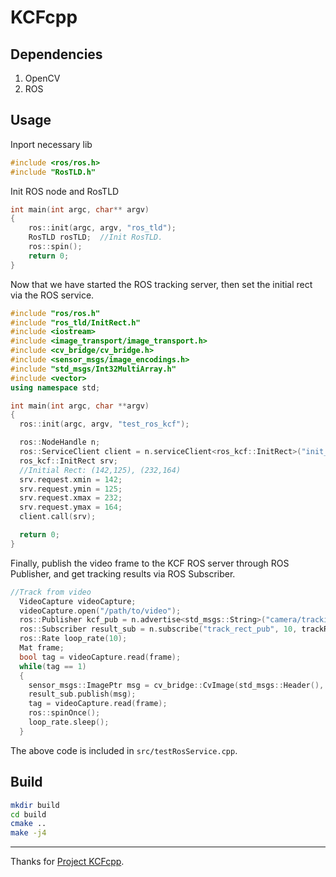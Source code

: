 # KCFcpp

## Dependencies
1. OpenCV
2. ROS

## Usage
Inport necessary lib
```c++
#include <ros/ros.h>
#include "RosTLD.h"
```
Init ROS node and RosTLD
```c++
int main(int argc, char** argv)
{
    ros::init(argc, argv, "ros_tld");
    RosTLD rosTLD;  //Init RosTLD.
    ros::spin();
    return 0;
}
```
Now that we have started the ROS tracking server, then set the initial rect via the ROS service.
```c++
#include "ros/ros.h"
#include "ros_tld/InitRect.h"
#include <iostream>
#include <image_transport/image_transport.h>
#include <cv_bridge/cv_bridge.h> 
#include <sensor_msgs/image_encodings.h> 
#include "std_msgs/Int32MultiArray.h"
#include <vector>
using namespace std;

int main(int argc, char **argv)
{
  ros::init(argc, argv, "test_ros_kcf");

  ros::NodeHandle n;
  ros::ServiceClient client = n.serviceClient<ros_kcf::InitRect>("init_rect");
  ros_kcf::InitRect srv;
  //Initial Rect: (142,125), (232,164)
  srv.request.xmin = 142;
  srv.request.ymin = 125;
  srv.request.xmax = 232;
  srv.request.ymax = 164;
  client.call(srv);

  return 0;
}
```
Finally, publish the video frame to the KCF ROS server through ROS Publisher, and get tracking results via ROS Subscriber.
```c++
//Track from video
  VideoCapture videoCapture;
  videoCapture.open("/path/to/video");
  ros::Publisher kcf_pub = n.advertise<std_msgs::String>("camera/tracking/image", 10);
  ros::Subscriber result_sub = n.subscribe("track_rect_pub", 10, trackResultCallback);
  ros::Rate loop_rate(10);
  Mat frame;
  bool tag = videoCapture.read(frame);
  while(tag == 1)
  {
    sensor_msgs::ImagePtr msg = cv_bridge::CvImage(std_msgs::Header(), "bgr8", frame).toImageMsg();
    result_sub.publish(msg);
    tag = videoCapture.read(frame);
    ros::spinOnce();
    loop_rate.sleep();
  }
```
The above code is included in `src/testRosService.cpp`.

## Build
```sh
mkdir build
cd build
cmake ..
make -j4
```

---
Thanks for [Project KCFcpp](https://github.com/joaofaro/KCFcpp.git).